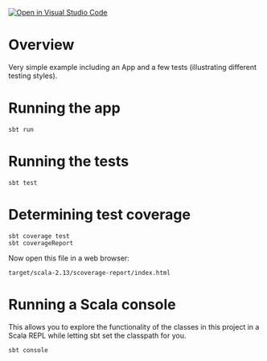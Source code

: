 [![Open in Visual Studio Code](https://classroom.github.com/assets/open-in-vscode-718a45dd9cf7e7f842a935f5ebbe5719a5e09af4491e668f4dbf3b35d5cca122.svg)](https://classroom.github.com/online_ide?assignment_repo_id=11701439&assignment_repo_type=AssignmentRepo)
# Overview

Very simple example including an App and a few tests 
(illustrating different testing styles).

# Running the app

    sbt run

# Running the tests

    sbt test

# Determining test coverage

    sbt coverage test
    sbt coverageReport
	
Now open this file in a web browser:

    target/scala-2.13/scoverage-report/index.html
    
# Running a Scala console

This allows you to explore the functionality of the classes in this
project in a Scala REPL while letting sbt set the classpath for you.

    sbt console

